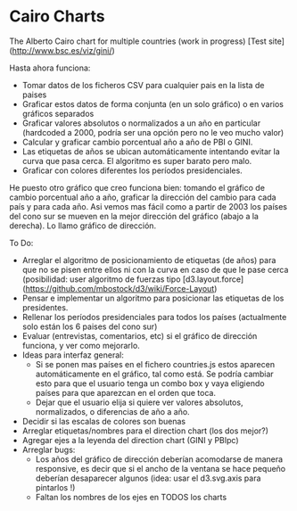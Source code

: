 # Cairo Charts
The Alberto Cairo chart for multiple countries (work in progress) [Test site] (http://www.bsc.es/viz/gini/)

Hasta ahora funciona: 
* Tomar datos de los ficheros CSV para cualquier pais en la lista de paises
* Graficar estos datos de forma conjunta (en un solo gráfico) o en varios gráficos separados
* Graficar valores absolutos o normalizados a un año en particular (hardcoded a 2000, podría ser una opción pero no le veo mucho valor)
* Calcular y graficar cambio porcentual año a año de PBI o GINI.
* Las etiquetas de años se ubican automáticamente intentando evitar la curva que pasa cerca. El algoritmo es super barato pero malo.
* Graficar con colores diferentes los períodos presidenciales.

He puesto otro gráfico que creo funciona bien: tomando el gráfico de cambio porcentual año a año, graficar la dirección del cambio para cada país y para cada año. Asi vemos mas fácil como a partir de 2003 los países del cono sur se mueven en la mejor dirección del gráfico (abajo a la derecha). Lo llamo gráfico de dirección. 

To Do:
* Arreglar el algoritmo de posicionamiento de etiquetas (de años) para que no se pisen entre ellos ni con la curva en caso de que le pase cerca (posibilidad: user algoritmo de fuerzas tipo [d3.layout.force] (https://github.com/mbostock/d3/wiki/Force-Layout)
* Pensar e implementar un algoritmo para posicionar las etiquetas de los presidentes.
* Rellenar los períodos presidenciales para todos los países (actualmente solo están los 6 paises del cono sur)
* Evaluar (entrevistas, comentarios, etc) si el gráfico de dirección funciona, y ver como mejorarlo.
* Ideas para interfaz general: 
  - Si se ponen mas países en el fichero countries.js estos aparecen automáticamente en el gráfico, tal como está. Se podría cambiar esto para que el usuario tenga un combo box y vaya eligiendo países para que aparezcan en el orden que toca.
  - Dejar que el usuario elija si quiere ver valores absolutos, normalizados, o diferencias de año a año.
* Decidir si las escalas de colores son buenas
* Arreglar etiquetas/nombres para el direction chart (los dos mejor?)
* Agregar ejes a la leyenda del direction chart (GINI y PBIpc)
* Arreglar bugs:
  - Los años del gráfico de dirección deberían acomodarse de manera responsive, es decir que si el ancho de la ventana se hace pequeño deberían desaparecer algunos (idea: usar el d3.svg.axis para pintarlos !)
  - Faltan los nombres de los ejes en TODOS los charts
